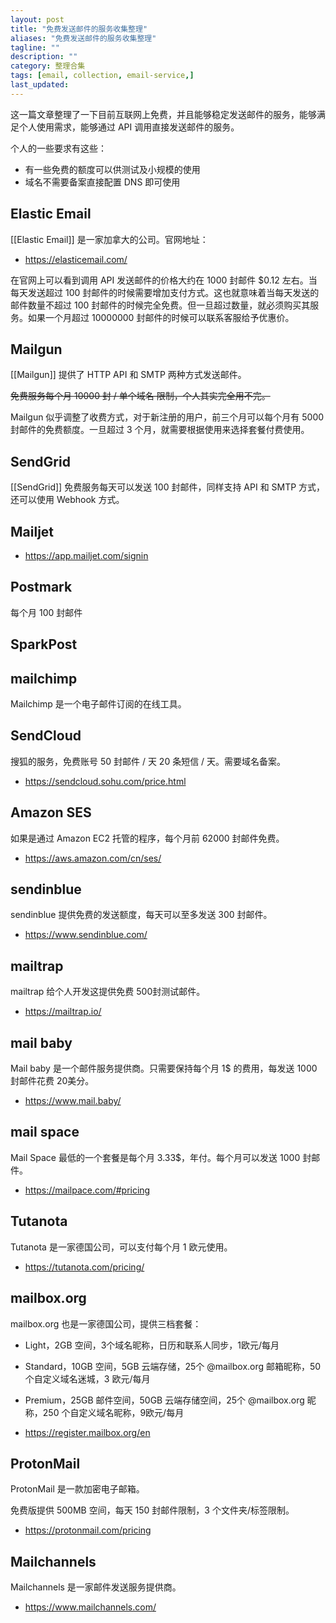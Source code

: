 ```yaml
---
layout: post
title: "免费发送邮件的服务收集整理"
aliases: "免费发送邮件的服务收集整理"
tagline: ""
description: ""
category: 整理合集
tags: [email, collection, email-service,]
last_updated:
---
```


这一篇文章整理了一下目前互联网上免费，并且能够稳定发送邮件的服务，能够满足个人使用需求，能够通过 API 调用直接发送邮件的服务。

个人的一些要求有这些：

- 有一些免费的额度可以供测试及小规模的使用
- 域名不需要备案直接配置 DNS 即可使用


## Elastic Email
[[Elastic Email]] 是一家加拿大的公司。官网地址：

- <https://elasticemail.com/>

在官网上可以看到调用 API 发送邮件的价格大约在 1000 封邮件 $0.12 左右。当每天发送超过 100 封邮件的时候需要增加支付方式。这也就意味着当每天发送的邮件数量不超过 100 封邮件的时候完全免费。但一旦超过数量，就必须购买其服务。如果一个月超过 10000000 封邮件的时候可以联系客服给予优惠价。


## Mailgun
[[Mailgun]] 提供了 HTTP API 和 SMTP 两种方式发送邮件。

~~免费服务每个月 10000 封 / 单个域名 限制，个人其实完全用不完。~~

Mailgun 似乎调整了收费方式，对于新注册的用户，前三个月可以每个月有 5000 封邮件的免费额度。一旦超过 3 个月，就需要根据使用来选择套餐付费使用。

## SendGrid

[[SendGrid]] 免费服务每天可以发送 100 封邮件，同样支持 API 和 SMTP 方式，还可以使用 Webhook 方式。

## Mailjet


- <https://app.mailjet.com/signin>


## Postmark
每个月 100 封邮件


## SparkPost


## mailchimp
Mailchimp 是一个电子邮件订阅的在线工具。


## SendCloud
搜狐的服务，免费账号 50 封邮件 / 天 20 条短信 / 天。需要域名备案。

- https://sendcloud.sohu.com/price.html

## Amazon SES
如果是通过 Amazon EC2 托管的程序，每个月前 62000 封邮件免费。

- <https://aws.amazon.com/cn/ses/>

## sendinblue
sendinblue 提供免费的发送额度，每天可以至多发送 300 封邮件。

- <https://www.sendinblue.com/>

## mailtrap
mailtrap 给个人开发这提供免费 500封测试邮件。


- <https://mailtrap.io/>


## mail baby
Mail baby 是一个邮件服务提供商。只需要保持每个月 1$ 的费用，每发送 1000 封邮件花费 20美分。

- <https://www.mail.baby/>

## mail space
Mail Space 最低的一个套餐是每个月 3.33$，年付。每个月可以发送 1000 封邮件。


- <https://mailpace.com/#pricing>

## Tutanota
Tutanota 是一家德国公司，可以支付每个月 1 欧元使用。

- <https://tutanota.com/pricing/>


## mailbox.org
mailbox.org 也是一家德国公司，提供三档套餐：

- Light，2GB 空间，3个域名昵称，日历和联系人同步，1欧元/每月
- Standard，10GB 空间，5GB 云端存储，25个 @mailbox.org 邮箱昵称，50 个自定义域名迷城，3 欧元/每月
- Premium，25GB 邮件空间，50GB 云端存储空间，25个 @mailbox.org 昵称，250 个自定义域名昵称，9欧元/每月

- <https://register.mailbox.org/en>


## ProtonMail
ProtonMail 是一款加密电子邮箱。

免费版提供 500MB 空间，每天 150 封邮件限制，3 个文件夹/标签限制。


- <https://protonmail.com/pricing>


## Mailchannels
Mailchannels 是一家邮件发送服务提供商。

- <https://www.mailchannels.com/>